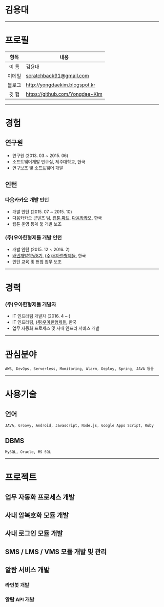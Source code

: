 # 김용대

---

# 프로필
항목  | 내용
:-: | -
이 름 | 김용대
이메일 | scratchback91@gmail.com
블로그 | http://yongdaekim.blogspot.kr
깃 헙 |https://github.com/Yongdae-Kim

---

# 경험
## 연구원
* 연구원 (2013. 03 ~ 2015. 06)
* 소프트웨어개발 연구실, 제주대학교, 한국
* 연구보조 및 소프트웨어 개발

## 인턴
### 다음카카오 개발 인턴
* 개발 인턴 (2015. 07 ~ 2015. 10)
* 다음카카오 콘텐츠 팀, [웹툰 파트](http://webtoon.daum.net/ "웹툰"), [다음카카오](http://www.daum.net/ "다음카카오"), 한국
* 웹툰 운영 통계 툴 개발 보조

### (주)우아한형제들 개발 인턴
* 개발 인턴 (2015. 12 ~ 2016. 2)
* [배민개발학당8기](http://www.woowahan.com/배민개발학당-2/ "배민개발학당8기"), [(주)우아한형제들](http://www.woowahan.com/ "(주)우아한형제들"), 한국
* 인턴 교육 및 현업 업무 보조

---

# 경력
### (주)우아한형제들 개발자
* IT 인프라팀 개발자 (2016. 4 ~ )
* IT 인프라팀, [(주)우아한형제들](http://www.woowahan.com/ "(주)우아한형제들"), 한국
* 업무 자동화 프로세스 및 사내 인프라 서비스 개발

---

# 관심분야
```
AWS, DevOps, Serverless, Monitoring, Alarm, Deploy, Spring, JAVA 등등 
```

---

# 사용기술
## 언어
```
JAVA, Groovy, Android, Javascript, Node.js, Google Apps Script, Ruby
``` 
## DBMS
```
MySQL, Oracle, MS SQL
``` 

---

# 프로젝트
## 업무 자동화 프로세스 개발

## 사내 암복호화 모듈 개발

## 사내 로그인 모듈 개발

## SMS / LMS / VMS 모듈 개발 및 관리

## 알람 서비스 개발
### 라인봇 개발
### 알람 API 개발




